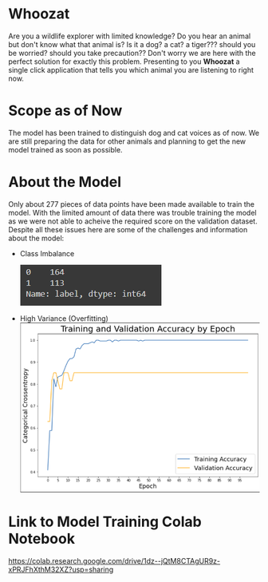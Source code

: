 # Whoozat

Are you a wildlife explorer with limited knowledge? Do you hear an animal but don't know what that animal is? Is it a dog? a cat? a tiger??? should you be worried? should you take precaution?? Don't worry we are here with the perfect solution for exactly this problem. Presenting to you **Whoozat** a single click application that tells you which animal you are listening to right now. 

# Scope as of Now

The model has been trained to distinguish dog and cat voices as of now. We are still preparing the data for other animals and planning to get the new model trained as soon as possible.

# About the Model

Only about 277 pieces of data points have been made available to train the model. With the limited amount of data there was trouble training the model as we were not able to acheive the required score on the validation dataset. Despite all these issues here are some of the challenges and information about the model:

- Class Imbalance
  
  <img src="./imgs/classimbalance.png" alt="">

- High Variance (Overfitting)
  <img src="./imgs/overfitting.png" alt="">


# Link to Model Training Colab Notebook

https://colab.research.google.com/drive/1dz--jQtM8CTAgUR9z-xPRJFhXthM32XZ?usp=sharing
